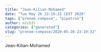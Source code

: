 ```yaml
---
title: "Jean-Kilian-Mohamed"
date: "Tue May 26 23:19:32 CEST 2020"
tags: ["prenom-compose", "pipotron"]
author: m1ch3l
categories: ["generated"]
slug: "prenom-compose/2020-05-26-23:19:32"
---
```


Jean-Kilian-Mohamed
